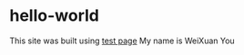 # hello-world

This site was built using [test page](https://user-images.githubusercontent.com/62496238/126865448-f0ed1c5d-837e-4aa7-9581-fb6e68f264b6.jpg)
My name is WeiXuan You
